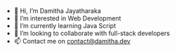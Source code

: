 - 👋 Hi, I’m Damitha Jayatharaka 
- 👀 I’m interested in Web Development
- 🌱 I’m currently learning Java Script
- 💞️ I’m looking to collaborate with full-stack developers
- 📫 Contact me on contact@damitha.dev

<!--- f
djayatharaka/djayatharaka is a ✨ special ✨ repository because its `README.md` (this file) appears on your GitHub profile.
You can click the Preview link to take a look at your changes.
--->
